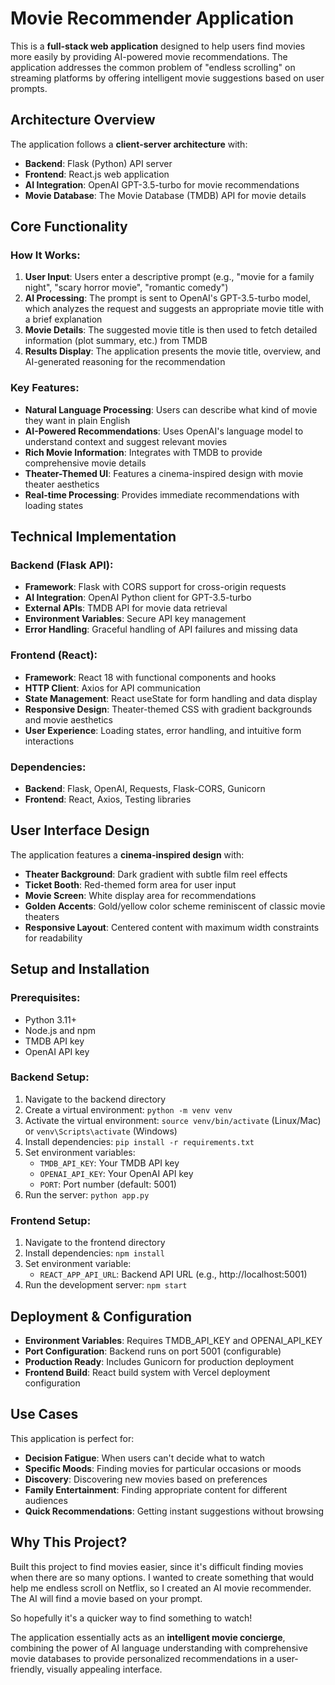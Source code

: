 # Movie Recommender Application

This is a **full-stack web application** designed to help users find movies more easily by providing AI-powered movie recommendations. The application addresses the common problem of "endless scrolling" on streaming platforms by offering intelligent movie suggestions based on user prompts.

## Architecture Overview

The application follows a **client-server architecture** with:

- **Backend**: Flask (Python) API server
- **Frontend**: React.js web application
- **AI Integration**: OpenAI GPT-3.5-turbo for movie recommendations
- **Movie Database**: The Movie Database (TMDB) API for movie details

## Core Functionality

### How It Works:
1. **User Input**: Users enter a descriptive prompt (e.g., "movie for a family night", "scary horror movie", "romantic comedy")
2. **AI Processing**: The prompt is sent to OpenAI's GPT-3.5-turbo model, which analyzes the request and suggests an appropriate movie title with a brief explanation
3. **Movie Details**: The suggested movie title is then used to fetch detailed information (plot summary, etc.) from TMDB
4. **Results Display**: The application presents the movie title, overview, and AI-generated reasoning for the recommendation

### Key Features:
- **Natural Language Processing**: Users can describe what kind of movie they want in plain English
- **AI-Powered Recommendations**: Uses OpenAI's language model to understand context and suggest relevant movies
- **Rich Movie Information**: Integrates with TMDB to provide comprehensive movie details
- **Theater-Themed UI**: Features a cinema-inspired design with movie theater aesthetics
- **Real-time Processing**: Provides immediate recommendations with loading states

## Technical Implementation

### Backend (Flask API):
- **Framework**: Flask with CORS support for cross-origin requests
- **AI Integration**: OpenAI Python client for GPT-3.5-turbo
- **External APIs**: TMDB API for movie data retrieval
- **Environment Variables**: Secure API key management
- **Error Handling**: Graceful handling of API failures and missing data

### Frontend (React):
- **Framework**: React 18 with functional components and hooks
- **HTTP Client**: Axios for API communication
- **State Management**: React useState for form handling and data display
- **Responsive Design**: Theater-themed CSS with gradient backgrounds and movie aesthetics
- **User Experience**: Loading states, error handling, and intuitive form interactions

### Dependencies:
- **Backend**: Flask, OpenAI, Requests, Flask-CORS, Gunicorn
- **Frontend**: React, Axios, Testing libraries

## User Interface Design

The application features a **cinema-inspired design** with:
- **Theater Background**: Dark gradient with subtle film reel effects
- **Ticket Booth**: Red-themed form area for user input
- **Movie Screen**: White display area for recommendations
- **Golden Accents**: Gold/yellow color scheme reminiscent of classic movie theaters
- **Responsive Layout**: Centered content with maximum width constraints for readability

## Setup and Installation

### Prerequisites:
- Python 3.11+
- Node.js and npm
- TMDB API key
- OpenAI API key

### Backend Setup:
1. Navigate to the backend directory
2. Create a virtual environment: `python -m venv venv`
3. Activate the virtual environment: `source venv/bin/activate` (Linux/Mac) or `venv\Scripts\activate` (Windows)
4. Install dependencies: `pip install -r requirements.txt`
5. Set environment variables:
   - `TMDB_API_KEY`: Your TMDB API key
   - `OPENAI_API_KEY`: Your OpenAI API key
   - `PORT`: Port number (default: 5001)
6. Run the server: `python app.py`

### Frontend Setup:
1. Navigate to the frontend directory
2. Install dependencies: `npm install`
3. Set environment variable:
   - `REACT_APP_API_URL`: Backend API URL (e.g., http://localhost:5001)
4. Run the development server: `npm start`

## Deployment & Configuration

- **Environment Variables**: Requires TMDB_API_KEY and OPENAI_API_KEY
- **Port Configuration**: Backend runs on port 5001 (configurable)
- **Production Ready**: Includes Gunicorn for production deployment
- **Frontend Build**: React build system with Vercel deployment configuration

## Use Cases

This application is perfect for:
- **Decision Fatigue**: When users can't decide what to watch
- **Specific Moods**: Finding movies for particular occasions or moods
- **Discovery**: Discovering new movies based on preferences
- **Family Entertainment**: Finding appropriate content for different audiences
- **Quick Recommendations**: Getting instant suggestions without browsing

## Why This Project?

Built this project to find movies easier, since it's difficult finding movies when there are so many options. I wanted to create something that would help me endless scroll on Netflix, so I created an AI movie recommender. The AI will find a movie based on your prompt.

So hopefully it's a quicker way to find something to watch!

The application essentially acts as an **intelligent movie concierge**, combining the power of AI language understanding with comprehensive movie databases to provide personalized recommendations in a user-friendly, visually appealing interface.
